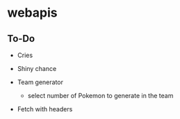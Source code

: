# webapis

<!-- What is this project -->


<!-- What does this project use -->


<!-- Screenshots and/or deployment URL -->



## To-Do 

- Cries
- Shiny chance
- Team generator
	- select number of Pokemon to generate in the team 

- Fetch with headers 


